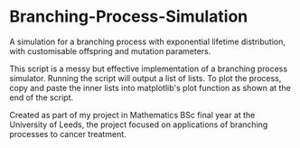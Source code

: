 # Branching-Process-Simulation
A simulation for a branching process with exponential lifetime distribution, with customisable offspring and mutation parameters.

This script is a messy but effective implementation of a branching process simulator. Running the script will output a list of lists. To plot the process, copy and paste the inner lists into matplotlib's plot function as shown at the end of the script. 

Created as part of my project in Mathematics BSc final year at the University of Leeds, the project focused on applications of branching processes to cancer treatment.
